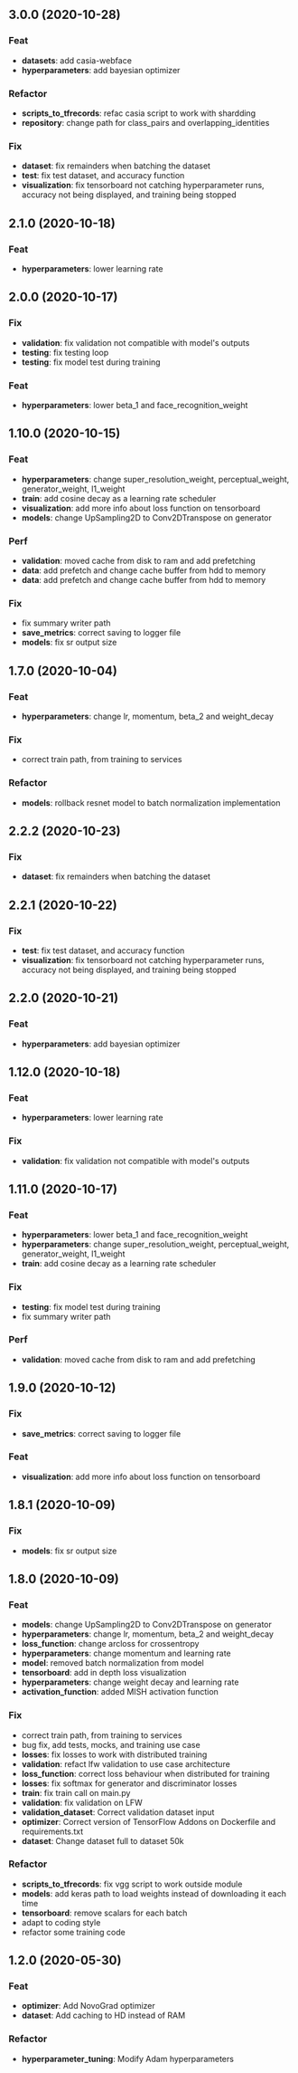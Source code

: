 ## 3.0.0 (2020-10-28)

### Feat

- **datasets**: add casia-webface
- **hyperparameters**: add bayesian optimizer

### Refactor

- **scripts_to_tfrecords**: refac casia script to work with shardding
- **repository**: change path for class_pairs and overlapping_identities

### Fix

- **dataset**: fix remainders when batching the dataset
- **test**: fix test dataset, and accuracy function
- **visualization**: fix tensorboard not catching hyperparameter runs, accuracy not being displayed, and training being stopped

## 2.1.0 (2020-10-18)

### Feat

- **hyperparameters**: lower learning rate

## 2.0.0 (2020-10-17)

### Fix

- **validation**: fix validation not compatible with model's outputs
- **testing**: fix testing loop
- **testing**: fix model test during training

### Feat

- **hyperparameters**: lower beta_1 and face_recognition_weight

## 1.10.0 (2020-10-15)

### Feat

- **hyperparameters**: change super_resolution_weight, perceptual_weight, generator_weight, l1_weight
- **train**: add cosine decay as a learning rate scheduler
- **visualization**: add more info about loss function on tensorboard
- **models**: change UpSampling2D to Conv2DTranspose on generator

### Perf

- **validation**: moved cache from disk to ram and add prefetching
- **data**: add prefetch and change cache buffer from hdd to memory
- **data**: add prefetch and change cache buffer from hdd to memory

### Fix

- fix summary writer path
- **save_metrics**: correct saving to logger file
- **models**: fix sr output size

## 1.7.0 (2020-10-04)

### Feat

- **hyperparameters**: change lr, momentum, beta_2 and weight_decay

### Fix

- correct train path, from training to services

### Refactor

- **models**: rollback resnet model to batch normalization implementation

## 2.2.2 (2020-10-23)

### Fix

- **dataset**: fix remainders when batching the dataset

## 2.2.1 (2020-10-22)

### Fix

- **test**: fix test dataset, and accuracy function
- **visualization**: fix tensorboard not catching hyperparameter runs, accuracy not being displayed, and training being stopped

## 2.2.0 (2020-10-21)

### Feat

- **hyperparameters**: add bayesian optimizer

## 1.12.0 (2020-10-18)

### Feat

- **hyperparameters**: lower learning rate

### Fix

- **validation**: fix validation not compatible with model's outputs

## 1.11.0 (2020-10-17)

### Feat

- **hyperparameters**: lower beta_1 and face_recognition_weight
- **hyperparameters**: change super_resolution_weight, perceptual_weight, generator_weight, l1_weight
- **train**: add cosine decay as a learning rate scheduler

### Fix

- **testing**: fix model test during training
- fix summary writer path

### Perf

- **validation**: moved cache from disk to ram and add prefetching

## 1.9.0 (2020-10-12)

### Fix

- **save_metrics**: correct saving to logger file

### Feat

- **visualization**: add more info about loss function on tensorboard

## 1.8.1 (2020-10-09)

### Fix

- **models**: fix sr output size

## 1.8.0 (2020-10-09)

### Feat

- **models**: change UpSampling2D to Conv2DTranspose on generator
- **hyperparameters**: change lr, momentum, beta_2 and weight_decay
- **loss_function**: change arcloss for crossentropy
- **hyperparameters**: change momentum and learning rate
- **model**: removed batch normalization from model
- **tensorboard**: add in depth loss visualization
- **hyperparameters**: change weight decay and learning rate
- **activation_function**: added MISH activation function

### Fix

- correct train path, from training to services
- bug fix, add tests, mocks, and training use case
- **losses**: fix losses to work with distributed training
- **validation**: refact lfw validation to use case architecture
- **loss_function**: correct loss behaviour when distributed for training
- **losses**: fix softmax for generator and discriminator losses
- **train**: fix train call on main.py
- **validation**: fix validation on LFW
- **validation_dataset**: Correct validation dataset input
- **optimizer**: Correct version of TensorFlow Addons on Dockerfile and requirements.txt
- **dataset**: Change dataset full to dataset 50k

### Refactor

- **scripts_to_tfrecords**: fix vgg script to work outside module
- **models**: add keras path to load weights instead of downloading it each time
- **tensorboard**: remove scalars for each batch
- adapt to coding style
- refactor some training code

## 1.2.0 (2020-05-30)

### Feat

- **optimizer**: Add NovoGrad optimizer
- **dataset**: Add caching to HD instead of RAM

### Refactor

- **hyperparameter_tuning**: Modify Adam hyperparameters
